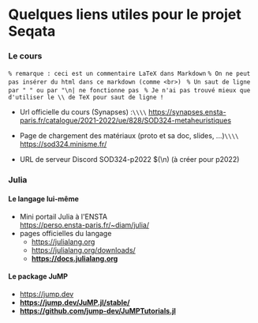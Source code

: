 # Quelques liens utiles pour le projet Seqata

### Le cours

``% remarque : ceci est un commentaire LaTeX dans Markdown``
``% On ne peut pas insérer du html dans ce markdown (comme <br>) ``
``% Un saut de ligne par " " ou par "\n| ne fonctionne pas ``
``% Je n'ai pas trouvé mieux que d'utiliser le \\ de TeX pour saut de ligne !``

- Url officielle du cours (Synapses) :``\\\\``
  <https://synapses.ensta-paris.fr/catalogue/2021-2022/ue/828/SOD324-metaheuristiques>

- Page de chargement des matériaux (proto et sa doc, slides, ...)``\\\\``
  <https://sod324.minisme.fr/>

- URL de serveur Discord SOD324-p2022 $(\n)
  (à créer pour p2022)

### Julia

#### Le langage lui-même
- Mini portail Julia à l'ENSTA<br>
  <https://perso.ensta-paris.fr/~diam/julia/>
- pages officielles du langage
  - <https://julialang.org>
  - <https://julialang.org/downloads/>
  - **<https://docs.julialang.org>**

#### Le package JuMP

- <https://jump.dev>
- **<https://jump.dev/JuMP.jl/stable/>**
- **<https://github.com/jump-dev/JuMPTutorials.jl>**


